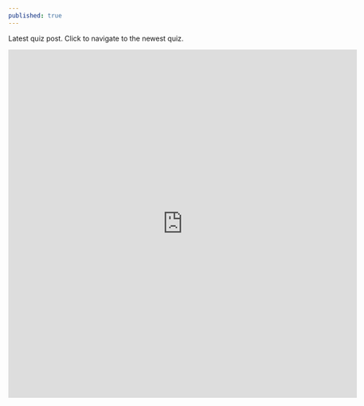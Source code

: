 ```yaml
---
published: true
---
```

Latest quiz post. Click to navigate to the newest quiz.

<iframe src="https://docs.google.com/forms/d/e/1FAIpQLScuOW7rPadtDGnPfkqESSaopIayB6rBiRayAoFU2kLmvY2G5Q/viewform?embedded=true" width="700" height="700" frameborder="0" marginheight="0" marginwidth="20"></iframe>
